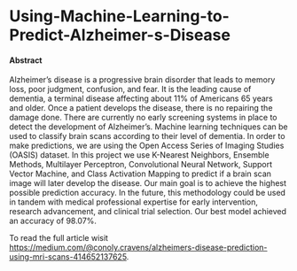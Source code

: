 # Using-Machine-Learning-to-Predict-Alzheimer-s-Disease

#### Abstract
Alzheimer’s disease is a progressive brain disorder that leads to memory loss, poor judgment, confusion, and fear. It is the leading cause of dementia, a terminal disease affecting about 11% of Americans 65 years and older. Once a patient develops the disease, there is no repairing the damage done. There are currently no early screening systems in place to detect the development of Alzheimer’s. Machine learning techniques can be used to classify brain scans according to their level of dementia. In order to make predictions, we are using the Open Access Series of Imaging Studies (OASIS) dataset. In this project we use K-Nearest Neighbors, Ensemble Methods, Multilayer Perceptron, Convolutional Neural Network, Support Vector Machine, and Class Activation Mapping to predict if a brain scan image will later develop the disease. Our main goal is to achieve the highest possible prediction accuracy. In the future, this methodology could be used in tandem with medical professional expertise for early intervention, research advancement, and clinical trial selection. Our best model achieved an accuracy of 98.07%. 

To read the full article wisit https://medium.com/@conoly.cravens/alzheimers-disease-prediction-using-mri-scans-414652137625. 
